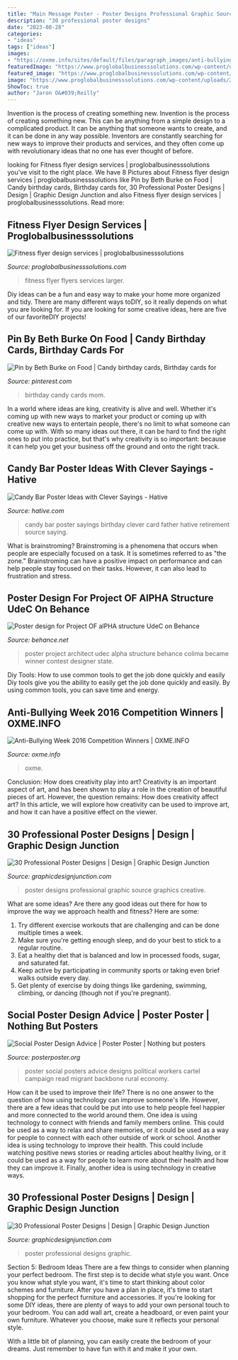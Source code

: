 ```yaml
---
title: "Main Message Poster - Poster Designs Professional Graphic Source Graphics Creative"
description: "30 professional poster designs"
date: "2023-08-28"
categories:
- "ideas"
tags: ["ideas"]
images:
- "https://oxme.info/sites/default/files/paragraph_images/anti-bullying-poster-benjamin-kingham-web.jpg"
featuredImage: "https://www.proglobalbusinesssolutions.com/wp-content/uploads/2016/09/Fitness-Flyer-1.jpg"
featured_image: "https://www.proglobalbusinesssolutions.com/wp-content/uploads/2016/09/Fitness-Flyer-1.jpg"
image: "https://www.proglobalbusinesssolutions.com/wp-content/uploads/2016/09/Fitness-Flyer-1.jpg"
ShowToc: true
author: "Jaron O&#039;Reilly"
---
```



Invention is the process of creating something new.
Invention is the process of creating something new. This can be anything from a simple design to a complicated product. It can be anything that someone wants to create, and it can be done in any way possible. Inventors are constantly searching for new ways to improve their products and services, and they often come up with revolutionary ideas that no one has ever thought of before.

	

		
looking for Fitness flyer design services | proglobalbusinesssolutions you've visit to the right place. We have 8 Pictures about Fitness flyer design services | proglobalbusinesssolutions like Pin by Beth Burke on Food | Candy birthday cards, Birthday cards for, 30 Professional Poster Designs | Design | Graphic Design Junction and also Fitness flyer design services | proglobalbusinesssolutions. Read more:
		
    
## Fitness Flyer Design Services | Proglobalbusinesssolutions

<img loading=lazy src="https://www.proglobalbusinesssolutions.com/wp-content/uploads/2016/09/Fitness-Flyer-1.jpg" onerror="this.onerror=null;this.src='https://tse3.mm.bing.net/th?id=OIP.tZKjoVtVTA-j8XzOuaechgHaKZ&amp;pid=15.1';" alt="Fitness flyer design services | proglobalbusinesssolutions">

_Source: proglobalbusinesssolutions.com_

>fitness flyer flyers services larger. 

	

Diy ideas can be a fun and easy way to make your home more organized and tidy. There are many different ways toDIY, so it really depends on what you are looking for. If you are looking for some creative ideas, here are five of our favoriteDIY projects!

    
## Pin By Beth Burke On Food | Candy Birthday Cards, Birthday Cards For

<img loading=lazy src="https://i.pinimg.com/736x/68/25/b9/6825b9ec4db87793813fa1e2add2e8c4---birthday-birthday-gifts.jpg" onerror="this.onerror=null;this.src='https://tse3.mm.bing.net/th?id=OIP.eomc5SujciW6NQP2NdN9hQHaJ4&amp;pid=15.1';" alt="Pin by Beth Burke on Food | Candy birthday cards, Birthday cards for">

_Source: pinterest.com_

>birthday candy cards mom. 

	

In a world where ideas are king, creativity is alive and well. Whether it's coming up with new ways to market your product or coming up with creative new ways to entertain people, there's no limit to what someone can come up with. With so many ideas out there, it can be hard to find the right ones to put into practice, but that's why creativity is so important: because it can help you get your business off the ground and onto the right track.

    
## Candy Bar Poster Ideas With Clever Sayings - Hative

<img loading=lazy src="https://hative.com/wp-content/uploads/2015/01/candy-bar-sayings/12-candy-bar-saying-ideas.jpg" onerror="this.onerror=null;this.src='https://tse2.mm.bing.net/th?id=OIP.xXtAGYzQS3vZBkdTWtcs0wHaJ4&amp;pid=15.1';" alt="Candy Bar Poster Ideas with Clever Sayings - Hative">

_Source: hative.com_

>candy bar poster sayings birthday clever card father hative retirement source saying. 

	

What is brainstroming?
Brainstroming is a phenomena that occurs when people are especially focused on a task. It is sometimes referred to as "the zone." Brainstroming can have a positive impact on performance and can help people stay focused on their tasks. However, it can also lead to frustration and stress.

    
## Poster Design For Project OF AlPHA Structure UdeC On Behance

<img loading=lazy src="http://m1.behance.net/rendition/modules/24738031/disp/671c7b67118d970bb999b4aeec9507fa.jpg" onerror="this.onerror=null;this.src='https://tse2.mm.bing.net/th?id=OIP.pKZjmzbHWAVLP_PuWy5AaAHaLH&amp;pid=15.1';" alt="Poster design for Project OF alPHA structure UdeC on Behance">

_Source: behance.net_

>poster project architect udec alpha structure behance colima became winner contest designer state. 

	

Diy Tools: How to use common tools to get the job done quickly and easily
Diy tools give you the ability to easily get the job done quickly and easily. By using common tools, you can save time and energy.

    
## Anti-Bullying Week 2016 Competition Winners | OXME.INFO

<img loading=lazy src="https://oxme.info/sites/default/files/paragraph_images/anti-bullying-poster-benjamin-kingham-web.jpg" onerror="this.onerror=null;this.src='https://tse4.mm.bing.net/th?id=OIP.ScwWBo-SeX-X8CKe0LP2EQHaKg&amp;pid=15.1';" alt="Anti-Bullying Week 2016 Competition Winners | OXME.INFO">

_Source: oxme.info_

>oxme. 

	

Conclusion: How does creativity play into art?
Creativity is an important aspect of art, and has been shown to play a role in the creation of beautiful pieces of art. However, the question remains: How does creativity affect art? In this article, we will explore how creativity can be used to improve art, and how it can have a positive effect on the viewer.

    
## 30 Professional Poster Designs | Design | Graphic Design Junction

<img loading=lazy src="http://graphicdesignjunction.com/wp-content/uploads/2012/06/poster-design-11.jpg" onerror="this.onerror=null;this.src='https://tse3.mm.bing.net/th?id=OIP.aAm3Pu5bKV000pLhJHdGfwHaKq&amp;pid=15.1';" alt="30 Professional Poster Designs | Design | Graphic Design Junction">

_Source: graphicdesignjunction.com_

>poster designs professional graphic source graphics creative. 

	

What are some ideas?
Are there any good ideas out there for how to improve the way we approach health and fitness? Here are some: 
1. Try different exercise workouts that are challenging and can be done multiple times a week. 
2. Make sure you're getting enough sleep, and do your best to stick to a regular routine. 
3. Eat a healthy diet that is balanced and low in processed foods, sugar, and saturated fat. 
4. Keep active by participating in community sports or taking even brief walks outside every day. 
5. Get plenty of exercise by doing things like gardening, swimming, climbing, or dancing (though not if you're pregnant).

    
## Social Poster Design Advice | Poster Poster | Nothing But Posters

<img loading=lazy src="http://www.posterposter.org/wp-content/uploads/2014/04/imigracion-Cartel2.jpg" onerror="this.onerror=null;this.src='https://tse1.mm.bing.net/th?id=OIP.JztvaOgkd7Gavk_7mdldKgHaKm&amp;pid=15.1';" alt="Social Poster Design Advice | Poster Poster | Nothing but posters">

_Source: posterposter.org_

>poster social posters advice designs political workers cartel campaign read migrant backbone rural economy. 

	

How can it be used to improve their life?
There is no one answer to the question of how using technology can improve someone's life. However, there are a few ideas that could be put into use to help people feel happier and more connected to the world around them. One idea is using technology to connect with friends and family members online. This could be used as a way to relax and share memories, or it could be used as a way for people to connect with each other outside of work or school. Another idea is using technology to improve their health. This could include watching positive news stories or reading articles about healthy living, or it could be used as a way for people to learn more about their health and how they can improve it. Finally, another idea is using technology in creative ways.

    
## 30 Professional Poster Designs | Design | Graphic Design Junction

<img loading=lazy src="http://gdj.graphicdesignjunction.com/wp-content/uploads/2012/06/poster-design-22.jpg" onerror="this.onerror=null;this.src='https://tse3.mm.bing.net/th?id=OIP.Bn42PgBoeGR-tO44CGU3RQHaKf&amp;pid=15.1';" alt="30 Professional Poster Designs | Design | Graphic Design Junction">

_Source: graphicdesignjunction.com_

>poster professional designs graphic. 

	

Section 5: Bedroom Ideas
There are a few things to consider when planning your perfect bedroom. The first step is to decide what style you want. Once you know what style you want, it's time to start thinking about color schemes and furniture. After you have a plan in place, it's time to start shopping for the perfect furniture and accessories.
If you're looking for some DIY ideas, there are plenty of ways to add your own personal touch to your bedroom. You can add wall art, create a headboard, or even paint your own furniture. Whatever you choose, make sure it reflects your personal style.

With a little bit of planning, you can easily create the bedroom of your dreams. Just remember to have fun with it and make it your own.

